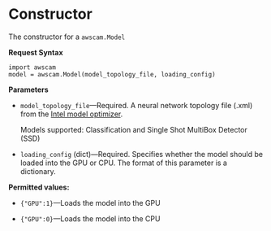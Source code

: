 # Constructor<a name="deeplens-device-library-awscam-model-constructor"></a>

The constructor for a `awscam.Model`

**Request Syntax**

```
import awscam
model = awscam.Model(model_topology_file, loading_config)
```

**Parameters**

+ `model_topology_file`—Required\. A neural network topology file \(\.xml\) from the [Intel model optimizer](https://software.intel.com/en-us/model-optimizer-devguide)\.

  Models supported: Classification and Single Shot MultiBox Detector \(SSD\)

+ `loading_config` \(dict\)—Required\. Specifies whether the model should be loaded into the GPU or CPU\. The format of this parameter is a dictionary\.

**Permitted values:**

  + `{"GPU":1}`—Loads the model into the GPU

  + `{"GPU":0}`—Loads the model into the CPU